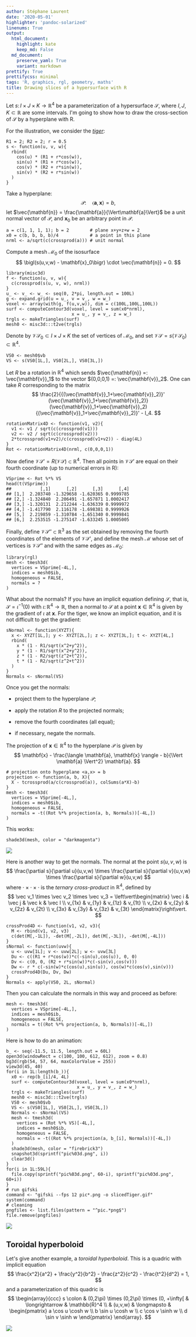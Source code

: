 ```yaml
---
author: Stéphane Laurent
date: '2020-05-01'
highlighter: 'pandoc-solarized'
linenums: True
output:
  html_document:
    highlight: kate
    keep_md: False
  md_document:
    preserve_yaml: True
    variant: markdown
prettify: True
prettifycss: minimal
tags: 'R, graphics, rgl, geometry, maths'
title: Drawing slices of a hypersurface with R
---
```


Let $s \colon I \times J \times K \to \mathbb{R}^4$ be a
parameterization of a hypersurface $\mathcal{S}$, where
$I,J,K \subset \mathbb{R}$ are some intervals. I'm going to show how to
draw the cross-section of $\mathcal{S}$ by a hyperplane with R.

For the illustration, we consider the
[*tiger*](http://hi.gher.space/wiki/Tiger):

``` {.r}
R1 = 2; R2 = 2; r = 0.5
s <- function(u, v, w){
  rbind(
    cos(u) * (R1 + r*cos(w)),
    sin(u) * (R1 + r*cos(w)),
    cos(v) * (R2 + r*sin(w)),
    sin(v) * (R2 + r*sin(w))
  )
}
```

Take a hyperplane: $$
\mathcal{P}\colon \quad \langle \mathbf{a}, \mathbf{x} \rangle = b,
$$ let $\vec{\mathbf{n}} = \frac{\mathbf{a}}{\Vert\mathbf{a}\Vert}$ be a
unit normal vector of $\mathcal{P}$, and $\mathbf{x}_0$ be an arbitrary
point in $\mathcal{P}$.

``` {.r}
a = c(1, 1, 1, 1); b = 2        # plane x+y+z+w = 2
x0 = c(b, b, b, b)/4            # a point in this plane
nrml <- a/sqrt(c(crossprod(a))) # unit normal
```

Compute a mesh $\mathcal{M}_0$ of the isosurface $$
\bigl(s(u,v,w) - \mathbf{x}_0\bigr) \cdot \vec{\mathbf{n}} = 0.
$$

``` {.r}
library(misc3d)
f <- function(u, v, w){
  c(crossprod(s(u, v, w), nrml))
}
u_ <- v_ <- w_ <- seq(0, 2*pi, length.out = 100L)
g <- expand.grid(u = u_, v = v_, w = w_)
voxel <- array(with(g, f(u,v,w)), dim = c(100L,100L,100L))
surf <- computeContour3d(voxel, level = sum(x0*nrml), 
                         x = u_, y = v_, z = w_)
trgls <- makeTriangles(surf)
mesh0 <- misc3d:::t2ve(trgls)
```

Denote by $\mathcal{V}\mathcal{S}_0 \subset I \times J \times K$ the set
of vertices of $\mathcal{M}_0$, and set
$\mathcal{V}\mathcal{S} = s(\mathcal{V}\mathcal{S}_0) \subset \mathbb{R}^4$.

``` {.r}
VS0 <- mesh0$vb
VS <- s(VS0[1L,], VS0[2L,], VS0[3L,]) 
```

Let $R$ be a rotation in $\mathbb{R}^4$ which sends
$\vec{\mathbf{n}} =: \vec{\mathbf{v}}_1$ to the vector
$(0,0,0,1) =: \vec{\mathbf{v}}_2$. One can take $R$ corresponding to the
matrix $$
\frac{2}{{(\vec{\mathbf{v}}_1+\vec{\mathbf{v}}_2)}'
(\vec{\mathbf{v}}_1+\vec{\mathbf{v}}_2)}
(\vec{\mathbf{v}}_1+\vec{\mathbf{v}}_2)
{(\vec{\mathbf{v}}_1+\vec{\mathbf{v}}_2)}' - I_4.
$$

``` {.r}
rotationMatrix4D <- function(v1, v2){
  v1 <- v1 / sqrt(c(crossprod(v1)))
  v2 <- v2 / sqrt(c(crossprod(v2)))
  2*tcrossprod(v1+v2)/c(crossprod(v1+v2)) - diag(4L)
}
Rot <- rotationMatrix4D(nrml, c(0,0,0,1))
```

Now define
$\mathcal{V}\mathcal{S}' = R(\mathcal{V}\mathcal{S}) \subset \mathbb{R}^4$.
Then all points in $\mathcal{V}\mathcal{S}'$ are equal on their fourth
coordinate (up to numerical errors in R):

``` {.r}
VSprime <- Rot %*% VS
head(t(VSprime))
##           [,1]      [,2]      [,3]      [,4]
## [1,]  2.203740 -1.329658 -1.620365 0.9999785
## [2,] -1.324840  2.206491 -1.657871 1.0002417
## [3,] -1.320131  2.212244 -1.636339 0.9999972
## [4,] -1.417790  2.116178 -1.698381 0.9999926
## [5,]  2.219859 -1.310784 -1.651340 0.9999841
## [6,]  2.253515 -1.275147 -1.633245 1.0005005
```

Finally, define $\mathcal{V}\mathcal{S}'' \subset \mathbb{R}^3$ as the
set obtained by removing the fourth coordinates of the elements of
$\mathcal{V}\mathcal{S}'$, and define the mesh $\mathcal{M}$ whose set
of vertices is $\mathcal{V}\mathcal{S}''$ and with the same edges as
$\mathcal{M}_0$:

``` {.r}
library(rgl)
mesh <- tmesh3d(
  vertices = VSprime[-4L,],
  indices = mesh0$ib,
  homogeneous = FALSE,
  normals = ?
)
```

What about the normals? If you have an implicit equation defining
$\mathcal{S}$, that is, $\mathcal{S} = \iota^{-1}(0)$ with
$\iota\colon \mathbb{R}^4 \to \mathbb{R}$, then a normal to
$\mathcal{S}$ at a point $\mathbf{x} \in \mathbb{R}^4$ is given by the
gradient of $\iota$ at $\mathbf{x}$. For the tiger, we know an implicit
equation, and it is not difficult to get the gradient:

``` {.r}
sNormal <- function(XYZT){
  x <- XYZT[1L,]; y <- XYZT[2L,]; z <- XYZT[3L,]; t <- XYZT[4L,]
  rbind(
    x * (1 - R1/sqrt(x^2+y^2)),
    y * (1 - R1/sqrt(x^2+y^2)),
    z * (1 - R2/sqrt(z^2+t^2)),
    t * (1 - R2/sqrt(z^2+t^2))
  )
}
Normals <- sNormal(VS)
```

Once you get the normals:

-   project them to the hyperplane $\mathcal{P}$;

-   apply the rotation $R$ to the projected normals;

-   remove the fourth coordinates (all equal);

-   if necessary, negate the normals.

The projection of $\mathbf{x} \in \mathbb{R}^4$ to the hyperplane
$\mathcal{P}$ is given by $$
\mathbf{x} - 
\frac{\langle \mathbf{a}, \mathbf{x} \rangle - b}{\Vert \mathbf{a} \Vert^2} 
\mathbf{a}.
$$

``` {.r}
# projection onto hyperplane <a,x> = b
projection <- function(a, b, X){
  X - tcrossprod(a/c(crossprod(a)), colSums(a*X)-b)
}
mesh <- tmesh3d(
  vertices = VSprime[-4L,], 
  indices = mesh0$ib, 
  homogeneous = FALSE,
  normals = -t((Rot %*% projection(a, b, Normals))[-4L,])
)
```

This works:

``` {.r}
shade3d(mesh, color = "darkmagenta")
```

![](figures/tiger1.png)

Here is another way to get the normals. The normal at the point
$s(u,v,w)$ is $$
\frac{\partial s}{\partial u}(u,v,w) \times
\frac{\partial s}{\partial v}(u,v,w) \times
\frac{\partial s}{\partial w}(u,v,w) 
$$ where $\cdot \times \cdot \times \cdot$ is the *ternary
cross-product* in $\mathbb{R}^4$, defined by $$
\vec v_1 \times \vec v_2 \times \vec v_3 = 
\left\vert\begin{matrix}
\vec i & \vec j & \vec k & \vec l \\ 
v_{1x} & v_{1y} & v_{1z} & v_{1t} \\ 
v_{2x} & v_{2y} & v_{2z} & v_{2t} \\ 
v_{3x} & v_{3y} & v_{3z} & v_{3t} 
\end{matrix}\right\vert.
$$

``` {.r}
crossProd4D <- function(v1, v2, v3){
  M <- rbind(v1, v2, v3)
  c(det(M[,-1L]), -det(M[,-2L]), det(M[,-3L]), -det(M[,-4L]))
}
sNormal <- function(uvw){
  u <- uvw[1L]; v <- uvw[2L]; w <- uvw[3L]
  Du <- c((R1 + r*cos(w))*c(-sin(u),cos(u)), 0, 0)
  Dv <- c(0, 0, (R2 + r*sin(w))*c(-sin(v),cos(v)))
  Dw <- r * c(-sin(w)*c(cos(u),sin(u)), cos(w)*c(cos(v),sin(v)))
  crossProd4D(Du, Dv, Dw)
}
Normals <- apply(VS0, 2L, sNormal)
```

Then you can calculate the normals in this way and proceed as before:

``` {.r}
mesh <- tmesh3d(
  vertices = VSprime[-4L,], 
  indices = mesh0$ib, 
  homogeneous = FALSE,
  normals = t((Rot %*% projection(a, b, Normals))[-4L,])
)
```

Here is how to do an animation:

``` {.r}
b_ <- seq(-11.5, 11.5, length.out = 60L)
open3d(windowRect = c(100, 100, 612, 612), zoom = 0.8)
bg3d(rgb(54, 57, 64, maxColorValue = 255))
view3d(45, 40)
for(i in 1L:length(b_)){
  x0 <- rep(b_[i]/4, 4L) 
  surf <- computeContour3d(voxel, level = sum(x0*nrml), 
                           x = u_, y = v_, z = w_)
  trgls <- makeTriangles(surf)
  mesh0 <- misc3d:::t2ve(trgls)
  VS0 <- mesh0$vb
  VS <- s(VS0[1L,], VS0[2L,], VS0[3L,])
  Normals <- sNormal(VS)
  mesh <- tmesh3d(
    vertices = (Rot %*% VS)[-4L,], 
    indices = mesh0$ib, 
    homogeneous = FALSE,
    normals = -t((Rot %*% projection(a, b_[i], Normals))[-4L,])
  )
  shade3d(mesh, color = "firebrick3")
  snapshot3d(sprintf("pic%03d.png", i))
  clear3d()
}
for(i in 1L:59L){
  file.copy(sprintf("pic%03d.png", 60-i), sprintf("pic%03d.png", 60+i))
}
# run gifski
command <- "gifski --fps 12 pic*.png -o slicedTiger.gif"
system(command)
# cleaning
pngfiles <- list.files(pattern = "^pic.*png$")
file.remove(pngfiles)
```

![](figures/tiger2.gif)

Toroidal hyperboloid
--------------------

Let's give another example, a *toroidal hyperboloid*. This is a quadric
with implicit equation $$
\frac{x^2}{a^2} + \frac{y^2}{b^2} - \frac{z^2}{c^2} - \frac{t^2}{d^2} = 1,
$$ and a parameterization of this quadric is $$
\begin{array}{ccc}
s \colon & (0,2\pi) \times (0,2\pi) \times (0, +\infty[ & 
\longrightarrow & \mathbb{R}^4 \\
 & (u,v,w) & \longmapsto & 
\begin{pmatrix}
a \cos u \cosh w \\ 
b \sin u \cosh w \\
c \cos v \sinh w \\
d \sin v \sinh w 
\end{pmatrix}
\end{array}.
$$

![](figures/toroidalHyperboloid.gif)
